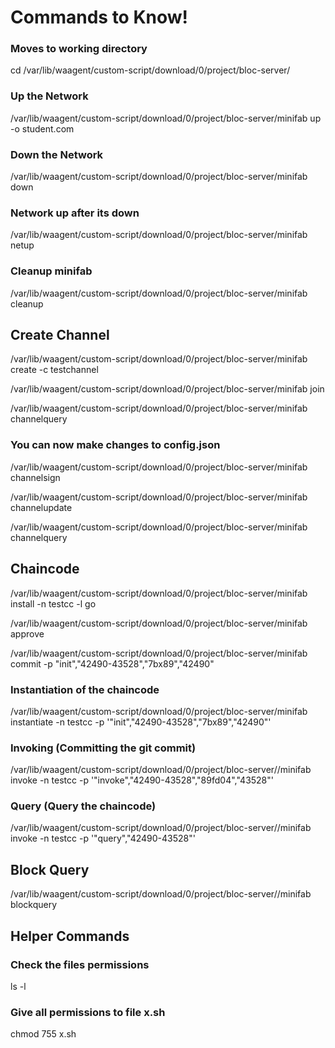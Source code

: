 # Commands to Know!

### Moves to working directory
cd /var/lib/waagent/custom-script/download/0/project/bloc-server/

### Up the Network
/var/lib/waagent/custom-script/download/0/project/bloc-server/minifab up -o student.com

### Down the Network
/var/lib/waagent/custom-script/download/0/project/bloc-server/minifab down

### Network up after its down
/var/lib/waagent/custom-script/download/0/project/bloc-server/minifab netup

### Cleanup minifab
/var/lib/waagent/custom-script/download/0/project/bloc-server/minifab cleanup

## Create Channel
/var/lib/waagent/custom-script/download/0/project/bloc-server/minifab create -c testchannel

/var/lib/waagent/custom-script/download/0/project/bloc-server/minifab join

/var/lib/waagent/custom-script/download/0/project/bloc-server/minifab channelquery

### You can now make changes to config.json

/var/lib/waagent/custom-script/download/0/project/bloc-server/minifab channelsign

/var/lib/waagent/custom-script/download/0/project/bloc-server/minifab channelupdate

/var/lib/waagent/custom-script/download/0/project/bloc-server/minifab channelquery

## Chaincode
/var/lib/waagent/custom-script/download/0/project/bloc-server/minifab install -n testcc -l go

/var/lib/waagent/custom-script/download/0/project/bloc-server/minifab approve

/var/lib/waagent/custom-script/download/0/project/bloc-server/minifab commit -p "init","42490-43528","7bx89","42490"

### Instantiation of the chaincode
/var/lib/waagent/custom-script/download/0/project/bloc-server/minifab instantiate -n testcc -p '"init","42490-43528","7bx89","42490"'

### Invoking (Committing the git commit)
/var/lib/waagent/custom-script/download/0/project/bloc-server//minifab invoke -n testcc -p '"invoke","42490-43528","89fd04","43528"'

### Query (Query the chaincode)
/var/lib/waagent/custom-script/download/0/project/bloc-server//minifab invoke -n testcc -p '"query","42490-43528"'

## Block Query
/var/lib/waagent/custom-script/download/0/project/bloc-server//minifab blockquery

## Helper Commands
### Check the files permissions
ls -l

### Give all permissions to file x.sh
chmod 755 x.sh